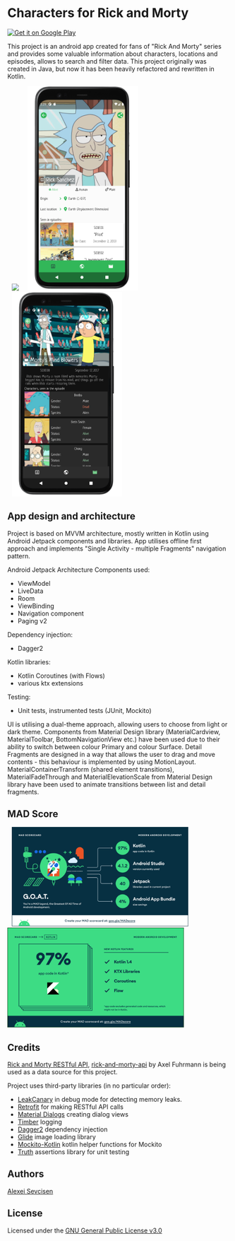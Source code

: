 # Characters for Rick and Morty
<a href='https://play.google.com/store/apps/details?id=com.shevaalex.android.rickmortydatabase&pcampaignid=pcampaignidMKT-Other-global-all-co-prtnr-py-PartBadge-Mar2515-1'><img alt='Get it on Google Play' src='https://play.google.com/intl/en_gb/badges/static/images/badges/en_badge_web_generic.png' height="50"/></a>

This project is an android app created for fans of "Rick And Morty" series and provides some valuable information about characters, locations and episodes, allows to search and filter data.
This project originally was created in Java, but now it has been heavily refactored and rewritten in Kotlin.


<img src="screenshots/demo.gif" width="250" hspace="10"><img src="screenshots/Screenshot_light.png" width="250" hspace="10"><img src="screenshots/Screenshot_dark.png" width="250" hspace="10">



## App design and architecture
Project is based on MVVM architecture, mostly written in Kotlin using Android Jetpack components and libraries.
App utilises offline first approach and implements "Single Activity - multiple Fragments" navigation pattern.

Android Jetpack Architecture Components used:
- ViewModel
- LiveData
- Room
- ViewBinding 
- Navigation component
- Paging v2

Dependency injection:
- Dagger2

Kotlin libraries:
- Kotlin Coroutines (with Flows)
- various ktx extensions

Testing:
- Unit tests, instrumented tests (JUnit, Mockito)

UI is utilising a dual-theme approach, allowing users to choose from light or dark theme. Components from Material Design library (MaterialCardview, MaterialToolbar, BottomNavigationView etc.) have been used due to their ability to switch between colour Primary and colour Surface.
Detail Fragments are designed in a way that allows the user to drag and move contents - this behaviour is implemented by using MotionLayout.
MaterialContainerTransform (shared element transitions), MaterialFadeThrough and MaterialElevationScale from Material Design library have been used to animate transitions between list and detail fragments.

## MAD Score
<img src="screenshots/mad_summary.png" width="400" hspace="10"><img src="screenshots/mad_kotlin.png" width="400">

## Credits
[Rick and Morty RESTful API](https://rickandmortyapi.com/), [rick-and-morty-api](https://github.com/afuh/rick-and-morty-api) by Axel Fuhrmann is being used as a data source for this project.

Project uses third-party libraries (in no particular order):
- [LeakCanary](https://github.com/square/leakcanary) in debug mode for detecting memory leaks.
- [Retrofit](https://github.com/square/retrofit) for making RESTful API calls
- [Material Dialogs](https://github.com/afollestad/material-dialogs) creating dialog views
- [Timber](https://github.com/JakeWharton/timber) logging
- [Dagger2](https://github.com/google/dagger) dependency injection
- [Glide](https://github.com/bumptech/glide) image loading library
- [Mockito-Kotlin](https://github.com/mockito/mockito-kotlin) kotlin helper functions for Mockito
- [Truth](https://github.com/google/truth) assertions library for unit testing



## Authors
[Alexei Sevcisen](https://github.com/AlexSheva-mason)

## License
Licensed under the [GNU General Public License v3.0](LICENSE)


